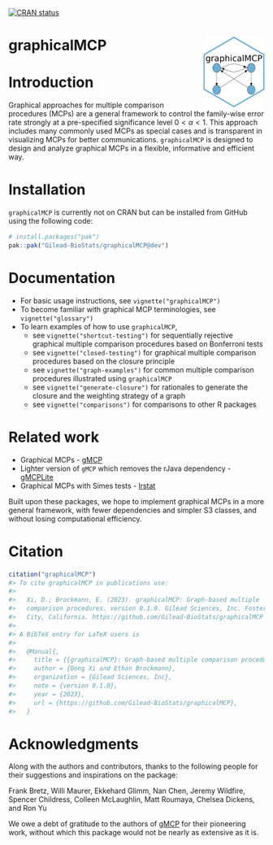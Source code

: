 
<!-- README.md is generated from README.Rmd. Please edit that file -->
<!-- badges: start -->

[![CRAN
status](https://www.r-pkg.org/badges/version/graphicalMCP)](https://cran.r-project.org/package=graphicalMCP)

<!-- badges: end -->

# graphicalMCP <a href="https://urban-sniffle-p11zlpj.pages.github.io/"><img src="man/figures/logo.png" align="right" height="139" /></a>

# Introduction

Graphical approaches for multiple comparison procedures (MCPs) are a
general framework to control the family-wise error rate strongly at a
pre-specified significance level $0<\alpha<1$. This approach includes
many commonly used MCPs as special cases and is transparent in
visualizing MCPs for better communications. `graphicalMCP` is designed
to design and analyze graphical MCPs in a flexible, informative and
efficient way.

# Installation

`graphicalMCP` is currently not on CRAN but can be installed from GitHub
using the following code:

``` r
# install.packages("pak")
pak::pak("Gilead-BioStats/graphicalMCP@dev")
```

# Documentation

- For basic usage instructions, see `vignette("graphicalMCP")`
- To become familiar with graphical MCP terminologies, see
  `vignette("glossary")`
- To learn examples of how to use `graphicalMCP`,
  - see `vignette("shortcut-testing")` for sequentially rejective
    graphical multiple comparison procedures based on Bonferroni tests
  - see `vignette("closed-testing")` for graphical multiple comparison
    procedures based on the closure principle
  - see `vignette("graph-examples")` for common multiple comparison
    procedures illustrated using `graphicalMCP`
  - see `vignette("generate-closure")` for rationales to generate the
    closure and the weighting strategy of a graph
  - see `vignette("comparisons")` for comparisons to other R packages

# Related work

- Graphical MCPs - [gMCP](https://cran.r-project.org/package=gMCP)
- Lighter version of `gMCP` which removes the rJava dependency -
  [gMCPLite](https://cran.r-project.org/package=gMCPLite)
- Graphical MCPs with Simes tests -
  [lrstat](https://cran.r-project.org/package=lrstat)

Built upon these packages, we hope to implement graphical MCPs in a more
general framework, with fewer dependencies and simpler S3 classes, and
without losing computational efficiency.

# Citation

``` r
citation("graphicalMCP")
#> To cite graphicalMCP in publications use:
#> 
#>   Xi, D.; Brockmann, E. (2023). graphicalMCP: Graph-based multiple
#>   comparison procedures. version 0.1.0. Gilead Sciences, Inc. Foster
#>   City, California. https://github.com/Gilead-BioStats/graphicalMCP
#> 
#> A BibTeX entry for LaTeX users is
#> 
#>   @Manual{,
#>     title = {{graphicalMCP}: Graph-based multiple comparison procedures.},
#>     author = {Dong Xi and Ethan Brockmann},
#>     organization = {Gilead Sciences, Inc},
#>     note = {version 0.1.0},
#>     year = {2023},
#>     url = {https://github.com/Gilead-BioStats/graphicalMCP},
#>   }
```

# Acknowledgments

Along with the authors and contributors, thanks to the following people
for their suggestions and inspirations on the package:

Frank Bretz, Willi Maurer, Ekkehard Glimm, Nan Chen, Jeremy Wildfire,
Spencer Childress, Colleen McLaughlin, Matt Roumaya, Chelsea Dickens,
and Ron Yu

We owe a debt of gratitude to the authors of
[gMCP](https://cran.r-project.org/package=gMCP) for their pioneering
work, without which this package would not be nearly as extensive as it
is.
